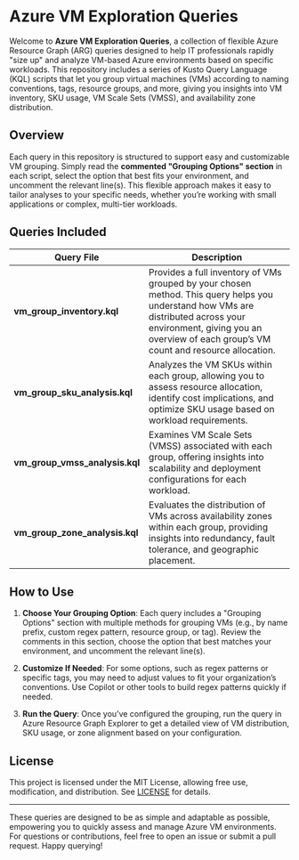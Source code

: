 # Azure VM Exploration Queries

Welcome to **Azure VM Exploration Queries**, a collection of flexible Azure Resource Graph (ARG) queries designed to help IT professionals rapidly "size up" and analyze VM-based Azure environments based on specific workloads. This repository includes a series of Kusto Query Language (KQL) scripts that let you group virtual machines (VMs) according to naming conventions, tags, resource groups, and more, giving you insights into VM inventory, SKU usage, VM Scale Sets (VMSS), and availability zone distribution.

## Overview

Each query in this repository is structured to support easy and customizable VM grouping. Simply read the **commented "Grouping Options" section** in each script, select the option that best fits your environment, and uncomment the relevant line(s). This flexible approach makes it easy to tailor analyses to your specific needs, whether you’re working with small applications or complex, multi-tier workloads.

## Queries Included

| Query File                 | Description                                                                                                                                                   |
|----------------------------|---------------------------------------------------------------------------------------------------------------------------------------------------------------|
| **vm_group_inventory.kql** | Provides a full inventory of VMs grouped by your chosen method. This query helps you understand how VMs are distributed across your environment, giving you an overview of each group’s VM count and resource allocation. |
| **vm_group_sku_analysis.kql** | Analyzes the VM SKUs within each group, allowing you to assess resource allocation, identify cost implications, and optimize SKU usage based on workload requirements. |
| **vm_group_vmss_analysis.kql** | Examines VM Scale Sets (VMSS) associated with each group, offering insights into scalability and deployment configurations for each workload. |
| **vm_group_zone_analysis.kql** | Evaluates the distribution of VMs across availability zones within each group, providing insights into redundancy, fault tolerance, and geographic placement. |

## How to Use

1. **Choose Your Grouping Option**: Each query includes a "Grouping Options" section with multiple methods for grouping VMs (e.g., by name prefix, custom regex pattern, resource group, or tag). Review the comments in this section, choose the option that best matches your environment, and uncomment the relevant line(s).
  
2. **Customize If Needed**: For some options, such as regex patterns or specific tags, you may need to adjust values to fit your organization’s conventions. Use Copilot or other tools to build regex patterns quickly if needed.

3. **Run the Query**: Once you’ve configured the grouping, run the query in Azure Resource Graph Explorer to get a detailed view of VM distribution, SKU usage, or zone alignment based on your configuration.

## License

This project is licensed under the MIT License, allowing free use, modification, and distribution. See [LICENSE](./LICENSE) for details.

---

These queries are designed to be as simple and adaptable as possible, empowering you to quickly assess and manage Azure VM environments. For questions or contributions, feel free to open an issue or submit a pull request. Happy querying!
